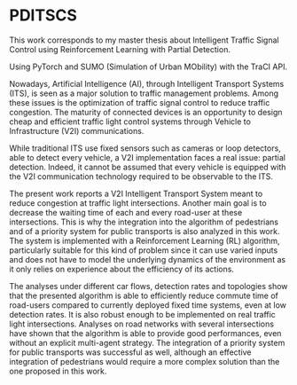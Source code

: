 # PDITSCS
This work corresponds to my master thesis about Intelligent Traffic Signal Control using Reinforcement Learning with Partial Detection.

Using PyTorch and SUMO (Simulation of Urban MObility) with the TraCI API.

Nowadays, Artificial Intelligence (AI), through Intelligent Transport Systems (ITS), is seen as a major solution to traffic management problems. Among these issues is the optimization of traffic signal control to reduce traffic congestion. The maturity of connected devices is an opportunity to design cheap and efficient traffic light control systems through Vehicle to Infrastructure (V2I) communications.

While traditional ITS use fixed sensors such as cameras or loop detectors, able to detect every vehicle, a V2I implementation faces a real issue: partial detection. Indeed, it cannot be assumed that every vehicle is equipped with the V2I communication technology required to be observable to the ITS.

The present work reports a V2I Intelligent Transport System meant to reduce congestion at traffic light intersections. Another main goal is to decrease the waiting time of each and every road-user at these intersections. This is why the integration into the algorithm of pedestrians and of a priority system for public transports is also analyzed in this work. The system is implemented with a Reinforcement Learning (RL) algorithm, particularly suitable for this kind of problem since it can use varied inputs and does not have to model the underlying dynamics of the environment as it only relies on experience about the efficiency of its actions.

The analyses under different car flows, detection rates and topologies show that the presented algorithm is able to efficiently reduce commute time of road-users compared to currently deployed fixed time systems, even at low detection rates. It is also robust enough to be implemented on real traffic light intersections. Analyses on road networks with several intersections have shown that the algorithm is able to provide good performances, even without an explicit multi-agent strategy. The integration of a priority system for public transports was successful as well, although an effective integration of pedestrians would require a more complex solution than the one proposed in this work.
